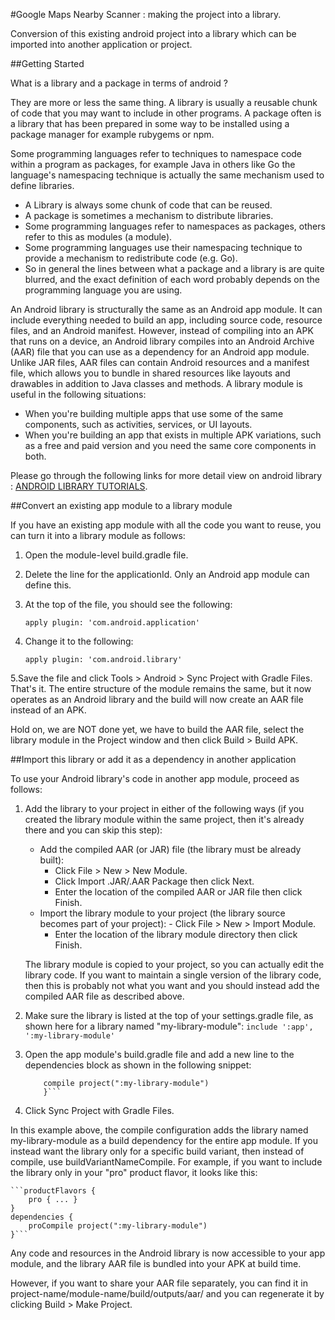 
#Google Maps Nearby Scanner : making the project into a library.

Conversion of this existing android project into a library which can be imported into another application or project.

##Getting Started

What is a library and a package in terms of android ?

They are more or less the same thing. A library is usually a reusable chunk of code that you may want to include in other programs.
A package often is a library that has been prepared in some way to be installed using a package manager for example rubygems or npm.

Some programming languages refer to techniques to namespace code within a program as packages, for example Java in others like Go the language's namespacing technique is actually the same mechanism used to define libraries.

* A Library is always some chunk of code that can be reused.
* A package is sometimes a mechanism to distribute libraries.
* Some programming languages refer to namespaces as packages, others refer to this as modules (a module).
* Some programming languages use their namespacing technique to provide a mechanism to redistribute code (e.g. Go).
* So in general the lines between what a package and a library is are quite blurred, and the exact definition of each word probably depends on the programming language you are using.

An Android library is structurally the same as an Android app module. It can include everything needed to build an app, including source code, resource files, and an Android manifest. However, instead of compiling into an APK that runs on a device, an Android library compiles into an Android Archive (AAR) file that you can use as a dependency for an Android app module. Unlike JAR files, AAR files can contain Android resources and a manifest file, which allows you to bundle in shared resources like layouts and drawables in addition to Java classes and methods.
A library module is useful in the following situations:

* When you're building multiple apps that use some of the same components, such as activities, services, or UI layouts.
* When you're building an app that exists in multiple APK variations, such as a free and paid version and you need the same core components in both.

Please go through the following links for more detail view on android library : [ANDROID LIBRARY TUTORIALS](https://developer.android.com/studio/projects/android-library.html).

##Convert an existing app module to a library module

If you have an existing app module with all the code you want to reuse, you can turn it into a library module as follows:

1. Open the module-level build.gradle file.
2. Delete the line for the applicationId. Only an Android app module can define this.
3. At the top of the file, you should see the following:

	```
	apply plugin: 'com.android.application'
	```
4. Change it to the following:

	```
	apply plugin: 'com.android.library'
	```
5.Save the file and click Tools > Android > Sync Project with Gradle Files.
That's it. The entire structure of the module remains the same, but it now operates as an Android library and the build will now create an AAR file instead of an APK.

Hold on, we are NOT done yet, we have to build the AAR file, select the library module in the Project window and then click Build > Build APK.

##Import this library or add it as a dependency in another application

To use your Android library's code in another app module, proceed as follows:

1. Add the library to your project in either of the following ways (if you created the library module within the same project, then it's already there and you can skip this step):
	* Add the compiled AAR (or JAR) file (the library must be already built):
		- Click File > New > New Module.
		- Click Import .JAR/.AAR Package then click Next.
		- Enter the location of the compiled AAR or JAR file then click Finish.
	* Import the library module to your project (the library source becomes part of your project):
     		- Click File > New > Import Module.
		- Enter the location of the library module directory then click Finish.

	The library module is copied to your project, so you can actually edit the library code. If you want to maintain a single version of the library code, then this is probably not what you want and you should instead add the compiled AAR file as described above.
2. Make sure the library is listed at the top of your settings.gradle file, as shown here for a library named "my-library-module":
	```include ':app', ':my-library-module'```
3. Open the app module's build.gradle file and add a new line to the dependencies block as shown in the following snippet:
	```dependencies {
		compile project(":my-library-module")
		}```
4. Click Sync Project with Gradle Files.

In this example above, the compile configuration adds the library named my-library-module as a build dependency for the entire app module. If you instead want the library only for a specific build variant, then instead of compile, use buildVariantNameCompile. For example, if you want to include the library only in your "pro" product flavor, it looks like this:

	```productFlavors {
	    pro { ... }
	}
	dependencies {
	    proCompile project(":my-library-module")
	}```
Any code and resources in the Android library is now accessible to your app module, and the library AAR file is bundled into your APK at build time.

However, if you want to share your AAR file separately, you can find it in project-name/module-name/build/outputs/aar/ and you can regenerate it by clicking Build > Make Project.



